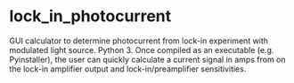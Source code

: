# lock_in_photocurrent
GUI calculator to determine photocurrent from lock-in experiment with modulated light source.
Python 3.
Once compiled as an executable (e.g. Pyinstaller), the user can quickly calculate a current signal in amps from on the lock-in amplifier output and lock-in/preamplifier sensitivities.
